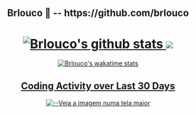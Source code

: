 <h2 align="center"> Brlouco 👋  -- https://github.com/brlouco </h2>

<h1 align="center">
  <a align="center" href="https://github.com/anuraghazra/github-readme-stats">
    <img alt="Brlouco's github stats" src="https://github-readme-stats.vercel.app/api?username=brlouco&show_icons=true&include_all_commits=true&hide_border=true&bg_color=1C00ff00&theme=tokyonight">
    <img src="https://github-readme-stats.vercel.app/api/top-langs/?username=brlouco&layout=compact&theme=tokyonight&bg_color=1C00ff00&hide_border=true">
  </a>
</h1>
<p align="center">
  <a align="center" href="https://github.com/anuraghazra/github-readme-stats">
    <img alt="Brlouco's wakatime stats" src="https://github-readme-stats.vercel.app/api/wakatime?username=@brlouco&bg_color=1C00ff00&theme=tokyonight&layout=compact">
</p>
 <!--
<h2 align="center">Languages over Last 7 Days</h2>
<figure><img src="https://wakatime.com/share/@brlouco/94d20c54-582d-4272-aed3-2b008cada0ea.svg" alt="--Veja a imagem numa tela maior"></figure>
-->
<h2 align="center">Coding Activity over Last 30 Days</h2>
<figure><img src="https://wakatime.com/share/@brlouco/85085234-3669-4487-b62a-8462bc2713f4.png" alt="--Veja a imagem numa tela maior"></figure>
